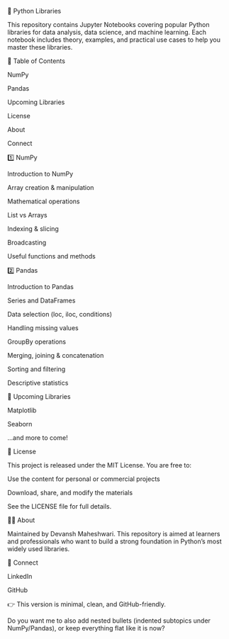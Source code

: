 🐍 Python Libraries

This repository contains Jupyter Notebooks covering popular Python libraries for data analysis, data science, and machine learning.
Each notebook includes theory, examples, and practical use cases to help you master these libraries.

📑 Table of Contents

NumPy

Pandas

Upcoming Libraries

License

About

Connect

1️⃣ NumPy

Introduction to NumPy

Array creation & manipulation

Mathematical operations

List vs Arrays

Indexing & slicing

Broadcasting

Useful functions and methods

2️⃣ Pandas

Introduction to Pandas

Series and DataFrames

Data selection (loc, iloc, conditions)

Handling missing values

GroupBy operations

Merging, joining & concatenation

Sorting and filtering

Descriptive statistics

🚀 Upcoming Libraries

Matplotlib

Seaborn

…and more to come!

📜 License

This project is released under the MIT License.
You are free to:

Use the content for personal or commercial projects

Download, share, and modify the materials

See the LICENSE
 file for full details.

👨‍💻 About

Maintained by Devansh Maheshwari.
This repository is aimed at learners and professionals who want to build a strong foundation in Python’s most widely used libraries.

🔗 Connect

LinkedIn

GitHub

👉 This version is minimal, clean, and GitHub-friendly.

Do you want me to also add nested bullets (indented subtopics under NumPy/Pandas), or keep everything flat like it is now?
